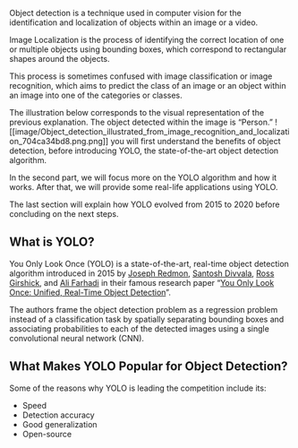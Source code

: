 Object detection is a technique used in computer vision for the identification and localization of objects within an image or a video. 

Image Localization is the process of identifying the correct location of one or multiple objects using bounding boxes, which correspond to rectangular shapes around the objects. 

This process is sometimes confused with image classification or image recognition, which aims to predict the class of an image or an object within an image into one of the categories or classes. 

The illustration below corresponds to the visual representation of the previous explanation. The object detected within the image is “Person.”
![[image/Object_detection_illustrated_from_image_recognition_and_localization_704ca34bd8.png.png]]
you will first understand the benefits of object detection, before introducing YOLO, the state-of-the-art object detection algorithm. 

In the second part, we will focus more on the YOLO algorithm and how it works. After that, we will provide some real-life applications using YOLO. 

The last section will explain how YOLO evolved from 2015 to 2020 before concluding on the next steps.
##  What is YOLO?
You Only Look Once (YOLO) is a state-of-the-art, real-time object detection algorithm introduced in 2015 by [Joseph Redmon](https://arxiv.org/search/cs?searchtype=author&query=Redmon%2C+J), [Santosh Divvala](https://arxiv.org/search/cs?searchtype=author&query=Divvala%2C+S), [Ross Girshick](https://arxiv.org/search/cs?searchtype=author&query=Girshick%2C+R), and [Ali Farhadi](https://arxiv.org/search/cs?searchtype=author&query=Farhadi%2C+A) in their famous research paper “[You Only Look Once: Unified, Real-Time Object Detection](https://arxiv.org/abs/1506.02640)”. 

The authors frame the object detection problem as a regression problem instead of a classification task by spatially separating bounding boxes and associating probabilities to each of the detected images using a single convolutional neural network (CNN). 
## What Makes YOLO Popular for Object Detection?
Some of the reasons why YOLO is leading the competition include its:
- Speed 
- Detection accuracy 
- Good generalization 
- Open-source